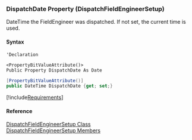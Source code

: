 ### DispatchDate Property (DispatchFieldEngineerSetup)

DateTime the FieldEngineer was dispatched. If not set, the current time is used.

#### Syntax

```vbnet
'Declaration

<PropertyBitValueAttribute()>
Public Property DispatchDate As Date
```

```csharp
[PropertyBitValueAttribute()]
public DateTime DispatchDate {get; set;}
```

[!include[Requirements](../partials/requirements.md)]

#### Reference

[DispatchFieldEngineerSetup Class](FChoice.Toolkits.Clarify~FChoice.Toolkits.Clarify.FieldOps.DispatchFieldEngineerSetup.md)  
[DispatchFieldEngineerSetup Members](FChoice.Toolkits.Clarify~FChoice.Toolkits.Clarify.FieldOps.DispatchFieldEngineerSetup_members.md)